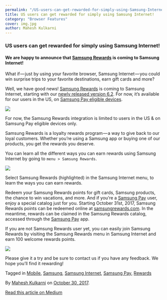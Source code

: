 ```yaml
---
permalink: "/US-users-can-get-rewarded-for-simply-using-Samsung-Internet-/"
title: US users can get rewarded for simply using Samsung Internet!
category: "Browser Features"
cover: img.jpg
author: Mahesh Kulkarni
---
```


### US users can get rewarded for simply using Samsung Internet!

#### We are happy to announce that [Samsung Rewards](https://www.samsungrewards.com/rewards/) is coming to Samsung Internet!

What if — just by using your favorite browser, Samsung Internet — you could win surprise trips to your favorite destinations, earn gift cards and more?

Well, we have good news! [Samsung Rewards](https://www.samsungrewards.com/rewards/) is coming to Samsung Internet, starting with our [newly released version 6.2](https://medium.com/samsung-internet-dev/samsung-internet-v6-2-now-stable-ab7f95ed8b4b). For now, it’s available for our users in the US, on [Samsung Pay eligible devices](https://www.samsung.com/us/support/owners/app/samsung-pay).

![](https://cdn-images-1.medium.com/max/800/1*R92dZV93yDmkZUmA7zulzw.png)

For now, the Samsung Rewards integration is limited to users in the US & on Samsung Pay eligible devices only.

Samsung Rewards is a loyalty rewards program — a way to give back to our loyal customers. Whether you’re using a Samsung app or buying one of our products, you get the rewards you deserve.

You can learn all the different ways you can earn rewards using Samsung Internet by going to `menu > Samsung Rewards`.

![](https://cdn-images-1.medium.com/max/800/1*k-gwHQYghswnAy67yLXCDQ.png)

Select Samsung Rewards (highlighted) in the Samsung Internet menu, to learn the ways you can earn rewards.

Redeem your Samsung Rewards points for gift cards, Samsung products, the chance to win vacations, and more. And if you’re a [Samsung Pay](http://www.samsung.com/us/samsung-pay/) user, enjoy a special catalog just for you. Starting October 31st, 2017, Samsung Rewards points can be redeemed online at [samsungrewards.com](https://www.samsungrewards.com). In the meantime, rewards can be claimed in the Samsung Rewards catalog, accessed through the [Samsung Pay](http://www.samsung.com/us/samsung-pay/) app.

If you are not Samsung Rewards user yet, you can easily join Samsung Rewards by visiting the Samsung Rewards menu in Samsung Internet and earn 100 welcome rewards points.

![](https://cdn-images-1.medium.com/max/800/1*k8JvIwgzdHdy6RFWO1cARg.png)

Please give it a try and be sure to contact us if you have any feedback. We hope you’ll find it rewarding!

Tagged in [Mobile](https://medium.com/tag/mobile), [Samsung](https://medium.com/tag/samsung), [Samsung Internet](https://medium.com/tag/samsung-internet), [Samsung Pay](https://medium.com/tag/samsung-pay), [Rewards](https://medium.com/tag/rewards)

By [Mahesh Kulkarni](https://medium.com/@Maheshkk) on [October 30, 2017](https://medium.com/p/8bf4dabb244e).

[Read this article on Medium](https://medium.com/@Maheshkk/us-users-can-get-rewarded-for-simply-using-samsung-internet-8bf4dabb244e)
